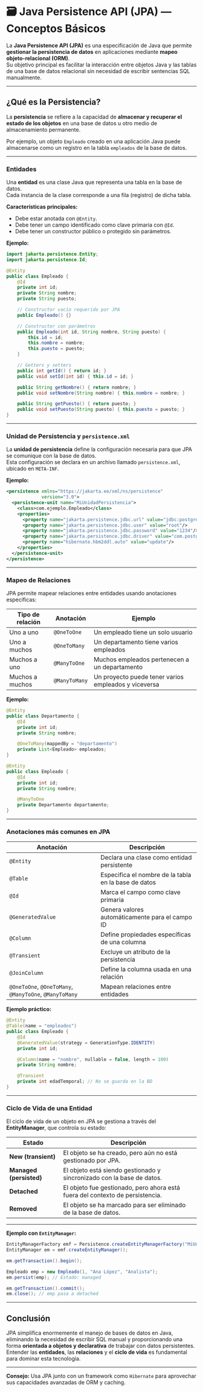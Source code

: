 # 🗃️ Java Persistence API (JPA) — Conceptos Básicos

La **Java Persistence API (JPA)** es una especificación de Java que permite **gestionar la persistencia de datos** en aplicaciones mediante **mapeo objeto-relacional (ORM)**.  
Su objetivo principal es facilitar la interacción entre objetos Java y las tablas de una base de datos relacional sin necesidad de escribir sentencias SQL manualmente.

---

## ¿Qué es la Persistencia?

La **persistencia** se refiere a la capacidad de **almacenar y recuperar el estado de los objetos** en una base de datos u otro medio de almacenamiento permanente.

Por ejemplo, un objeto `Empleado` creado en una aplicación Java puede almacenarse como un registro en la tabla `empleados` de la base de datos.

---


### Entidades

Una **entidad** es una clase Java que representa una tabla en la base de datos.  
Cada instancia de la clase corresponde a una fila (registro) de dicha tabla.

**Características principales:**
- Debe estar anotada con `@Entity`.
- Debe tener un campo identificado como clave primaria con `@Id`.
- Debe tener un constructor público o protegido sin parámetros.

**Ejemplo:**

```java
import jakarta.persistence.Entity;
import jakarta.persistence.Id;

@Entity
public class Empleado {
    @Id
    private int id;
    private String nombre;
    private String puesto;

    // Constructor vacío requerido por JPA
    public Empleado() {}

    // Constructor con parámetros
    public Empleado(int id, String nombre, String puesto) {
        this.id = id;
        this.nombre = nombre;
        this.puesto = puesto;
    }

    // Getters y setters
    public int getId() { return id; }
    public void setId(int id) { this.id = id; }

    public String getNombre() { return nombre; }
    public void setNombre(String nombre) { this.nombre = nombre; }

    public String getPuesto() { return puesto; }
    public void setPuesto(String puesto) { this.puesto = puesto; }
}
```

---


### Unidad de Persistencia y `persistence.xml`

La **unidad de persistencia** define la configuración necesaria para que JPA se comunique con la base de datos.  
Esta configuración se declara en un archivo llamado `persistence.xml`, ubicado en `META-INF`.

**Ejemplo:**

```xml
<persistence xmlns="https://jakarta.ee/xml/ns/persistence"
             version="3.0">
  <persistence-unit name="MiUnidadPersistencia">
    <class>com.ejemplo.Empleado</class>
    <properties>
      <property name="jakarta.persistence.jdbc.url" value="jdbc:postgresql://localhost:3306/empresa"/>
      <property name="jakarta.persistence.jdbc.user" value="root"/>
      <property name="jakarta.persistence.jdbc.password" value="1234"/>
      <property name="jakarta.persistence.jdbc.driver" value="com.postgresql.cj.jdbc.Driver"/>
      <property name="hibernate.hbm2ddl.auto" value="update"/>
    </properties>
  </persistence-unit>
</persistence>
```



---



### Mapeo de Relaciones

JPA permite mapear relaciones entre entidades usando anotaciones específicas:

| Tipo de relación | Anotación | Ejemplo |
|------------------|-----------|---------|
| Uno a uno        | `@OneToOne` | Un empleado tiene un solo usuario |
| Uno a muchos     | `@OneToMany` | Un departamento tiene varios empleados |
| Muchos a uno     | `@ManyToOne` | Muchos empleados pertenecen a un departamento |
| Muchos a muchos  | `@ManyToMany` | Un proyecto puede tener varios empleados y viceversa |


**Ejemplo:**

```java
@Entity
public class Departamento {
    @Id
    private int id;
    private String nombre;

    @OneToMany(mappedBy = "departamento")
    private List<Empleado> empleados;
}
```

```java
@Entity
public class Empleado {
    @Id
    private int id;
    private String nombre;

    @ManyToOne
    private Departamento departamento;
}
```



---


### Anotaciones más comunes en JPA

| Anotación | Descripción |
|-----------|-------------|
| `@Entity` | Declara una clase como entidad persistente |
| `@Table` | Especifica el nombre de la tabla en la base de datos |
| `@Id` | Marca el campo como clave primaria |
| `@GeneratedValue` | Genera valores automáticamente para el campo ID |
| `@Column` | Define propiedades específicas de una columna |
| `@Transient` | Excluye un atributo de la persistencia |
| `@JoinColumn` | Define la columna usada en una relación |
| `@OneToOne`, `@OneToMany`, `@ManyToOne`, `@ManyToMany` | Mapean relaciones entre entidades |

**Ejemplo práctico:**

```java
@Entity
@Table(name = "empleados")
public class Empleado {
    @Id
    @GeneratedValue(strategy = GenerationType.IDENTITY)
    private int id;

    @Column(name = "nombre", nullable = false, length = 100)
    private String nombre;

    @Transient
    private int edadTemporal; // No se guarda en la BD
}
```


---


### Ciclo de Vida de una Entidad

El ciclo de vida de un objeto en JPA se gestiona a través del **EntityManager**, que controla su estado:

| Estado | Descripción |
|---------|--------------|
| **New (transient)** | El objeto se ha creado, pero aún no está gestionado por JPA. |
| **Managed (persisted)** | El objeto está siendo gestionado y sincronizado con la base de datos. |
| **Detached** | El objeto fue gestionado, pero ahora está fuera del contexto de persistencia. |
| **Removed** | El objeto se ha marcado para ser eliminado de la base de datos. |

---

**Ejemplo con `EntityManager`:**

```java
EntityManagerFactory emf = Persistence.createEntityManagerFactory("MiUnidadPersistencia");
EntityManager em = emf.createEntityManager();

em.getTransaction().begin();

Empleado emp = new Empleado(1, "Ana López", "Analista");
em.persist(emp); // Estado: managed

em.getTransaction().commit();
em.close(); // emp pasa a detached
```


---

## Conclusión

JPA simplifica enormemente el manejo de bases de datos en Java, eliminando la necesidad de escribir SQL manual y proporcionando una forma **orientada a objetos y declarativa** de trabajar con datos persistentes.  
Entender las **entidades**, las **relaciones** y el **ciclo de vida** es fundamental para dominar esta tecnología.

---

<div class="highlight">
<b>Consejo:</b> Usa JPA junto con un framework como <code>Hibernate</code> para aprovechar sus capacidades avanzadas de ORM y caching.
</div>